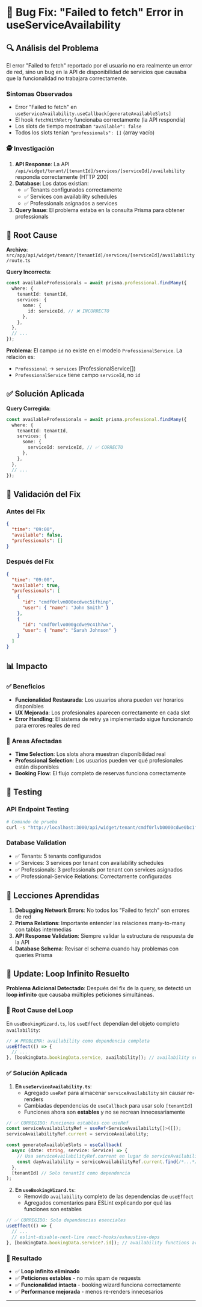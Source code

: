 # 🐛 Bug Fix: "Failed to fetch" Error in useServiceAvailability

## 🔍 **Análisis del Problema**

El error "Failed to fetch" reportado por el usuario no era realmente un error de red, sino un bug en la API de disponibilidad de servicios que causaba que la funcionalidad no trabajara correctamente.

### Síntomas Observados

- Error "Failed to fetch" en `useServiceAvailability.useCallback[generateAvailableSlots]`
- El hook `fetchWithRetry` funcionaba correctamente (la API respondía)
- Los slots de tiempo mostraban `"available": false`
- Todos los slots tenían `"professionals": []` (array vacío)

### 🕵️ **Investigación**

1. **API Response**: La API `/api/widget/tenant/[tenantId]/services/[serviceId]/availability` respondía correctamente (HTTP 200)
2. **Database**: Los datos existían:
   - ✅ Tenants configurados correctamente
   - ✅ Services con availability schedules
   - ✅ Professionals asignados a services
3. **Query Issue**: El problema estaba en la consulta Prisma para obtener professionals

## 🔧 **Root Cause**

**Archivo**: `src/app/api/widget/tenant/[tenantId]/services/[serviceId]/availability/route.ts`

**Query Incorrecta**:

```typescript
const availableProfessionals = await prisma.professional.findMany({
  where: {
    tenantId: tenantId,
    services: {
      some: {
        id: serviceId, // ❌ INCORRECTO
      },
    },
  },
  // ...
});
```

**Problema**: El campo `id` no existe en el modelo `ProfessionalService`. La relación es:

- `Professional` -> `services` (ProfessionalService[])
- `ProfessionalService` tiene campo `serviceId`, no `id`

## ✅ **Solución Aplicada**

**Query Corregida**:

```typescript
const availableProfessionals = await prisma.professional.findMany({
  where: {
    tenantId: tenantId,
    services: {
      some: {
        serviceId: serviceId, // ✅ CORRECTO
      },
    },
  },
  // ...
});
```

## 🧪 **Validación del Fix**

### Antes del Fix

```json
{
  "time": "09:00",
  "available": false,
  "professionals": []
}
```

### Después del Fix

```json
{
  "time": "09:00",
  "available": true,
  "professionals": [
    {
      "id": "cmdf0rlvm000ecdwec5ifhinp",
      "user": { "name": "John Smith" }
    },
    {
      "id": "cmdf0rlvo000gcdwe9c41h7wx",
      "user": { "name": "Sarah Johnson" }
    }
  ]
}
```

## 📊 **Impacto**

### ✅ **Beneficios**

- **Funcionalidad Restaurada**: Los usuarios ahora pueden ver horarios disponibles
- **UX Mejorada**: Los profesionales aparecen correctamente en cada slot
- **Error Handling**: El sistema de retry ya implementado sigue funcionando para errores reales de red

### 🎯 **Areas Afectadas**

- **Time Selection**: Los slots ahora muestran disponibilidad real
- **Professional Selection**: Los usuarios pueden ver qué profesionales están disponibles
- **Booking Flow**: El flujo completo de reservas funciona correctamente

## 🚦 **Testing**

### API Endpoint Testing

```bash
# Comando de prueba
curl -s "http://localhost:3000/api/widget/tenant/cmdf0rlvb0000cdwe0bc1f158/services/cmdf0rlvd0002cdweugn1uqe1/availability?date=2025-07-28" | jq '.availability | .[0:3]'
```

### Database Validation

- ✅ Tenants: 5 tenants configurados
- ✅ Services: 3 services por tenant con availability schedules
- ✅ Professionals: 3 professionals por tenant con services asignados
- ✅ Professional-Service Relations: Correctamente configuradas

## 📝 **Lecciones Aprendidas**

1. **Debugging Network Errors**: No todos los "Failed to fetch" son errores de red
2. **Prisma Relations**: Importante entender las relaciones many-to-many con tablas intermedias
3. **API Response Validation**: Siempre validar la estructura de respuesta de la API
4. **Database Schema**: Revisar el schema cuando hay problemas con queries Prisma

## 🔄 **Update: Loop Infinito Resuelto**

**Problema Adicional Detectado**: Después del fix de la query, se detectó un **loop infinito** que causaba múltiples peticiones simultáneas.

### 🐛 **Root Cause del Loop**

En `useBookingWizard.ts`, los `useEffect` dependían del objeto completo `availability`:

```typescript
// ❌ PROBLEMA: availability como dependencia completa
useEffect(() => {
  // ...
}, [bookingData.bookingData.service, availability]); // availability se recrea constantemente
```

### ✅ **Solución Aplicada**

1. **En `useServiceAvailability.ts`**:
   - Agregado `useRef` para almacenar `serviceAvailability` sin causar re-renders
   - Cambiadas dependencias de `useCallback` para usar solo `[tenantId]`
   - Funciones ahora son **estables** y no se recrean innecesariamente

```typescript
// ✅ CORREGIDO: Funciones estables con useRef
const serviceAvailabilityRef = useRef<ServiceAvailability[]>([]);
serviceAvailabilityRef.current = serviceAvailability;

const generateAvailableSlots = useCallback(
  async (date: string, service: Service) => {
    // Usa serviceAvailabilityRef.current en lugar de serviceAvailability
    const dayAvailability = serviceAvailabilityRef.current.find(/*...*/);
  },
  [tenantId] // Solo tenantId como dependencia
);
```

2. **En `useBookingWizard.ts`**:
   - Removido `availability` completo de las dependencias de `useEffect`
   - Agregados comentarios para ESLint explicando por qué las funciones son estables

```typescript
// ✅ CORREGIDO: Solo dependencias esenciales
useEffect(() => {
  // ...
  // eslint-disable-next-line react-hooks/exhaustive-deps
}, [bookingData.bookingData.service?.id]); // availability functions are stable
```

### 🎯 **Resultado**

- ✅ **Loop infinito eliminado**
- ✅ **Peticiones estables** - no más spam de requests
- ✅ **Funcionalidad intacta** - booking wizard funciona correctamente
- ✅ **Performance mejorada** - menos re-renders innecesarios

---
